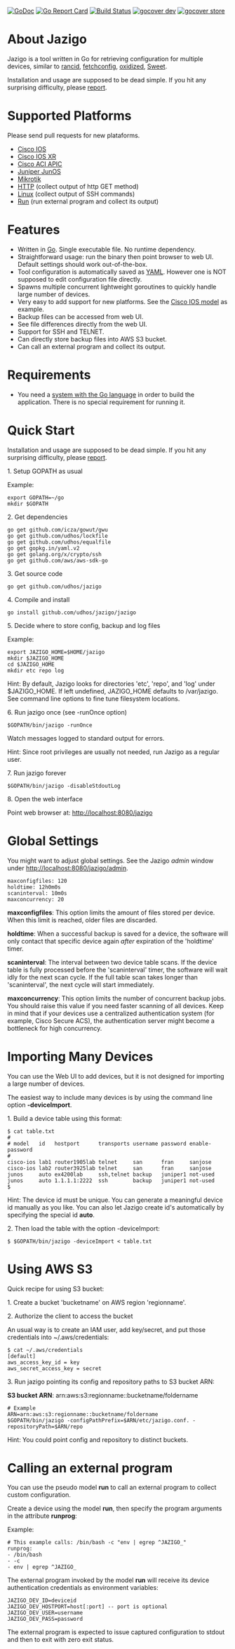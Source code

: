 [![GoDoc](https://godoc.org/github.com/udhos/jazigo/jazigo?status.svg)](http://godoc.org/github.com/udhos/jazigo/jazigo)
[![Go Report Card](https://goreportcard.com/badge/github.com/udhos/jazigo)](https://goreportcard.com/report/github.com/udhos/jazigo)
[![Build Status](https://travis-ci.org/udhos/jazigo.svg?branch=master)](https://travis-ci.org/udhos/jazigo)
[![gocover dev](http://gocover.io/_badge/github.com/udhos/jazigo/dev)](http://gocover.io/github.com/udhos/jazigo/dev)
[![gocover store](http://gocover.io/_badge/github.com/udhos/jazigo/store)](http://gocover.io/github.com/udhos/jazigo/store)

About Jazigo
=============

Jazigo is a tool written in Go for retrieving configuration for multiple devices, similar to [rancid](http://www.shrubbery.net/rancid/), [fetchconfig](https://github.com/udhos/fetchconfig), [oxidized](https://github.com/ytti/oxidized), [Sweet](https://github.com/AppliedTrust/sweet).

Installation and usage are supposed to be dead simple. If you hit any surprising difficulty, please [report](https://github.com/udhos/jazigo/issues/new).

Supported Platforms
===================

Please send pull requests for new plataforms.

- [Cisco IOS](https://github.com/udhos/jazigo/blob/master/dev/model_cisco.go)
- [Cisco IOS XR](https://github.com/udhos/jazigo/blob/master/dev/model_cisco_iosxr.go)
- [Cisco ACI APIC](https://github.com/udhos/jazigo/blob/master/dev/model_cisco_apic.go)
- [Juniper JunOS](https://github.com/udhos/jazigo/blob/master/dev/model_junos.go)
- [Mikrotik](https://github.com/udhos/jazigo/blob/master/dev/model_mikrotik.go)
- [HTTP](https://github.com/udhos/jazigo/blob/master/dev/model_http.go) (collect output of http GET method)
- [Linux](https://github.com/udhos/jazigo/blob/master/dev/model_lin.go) (collect output of SSH commands)
- [Run](https://github.com/udhos/jazigo/blob/master/dev/model_run.go) (run external program and collect its output)

Features
========

- Written in [Go](https://golang.org/). Single executable file. No runtime dependency.
- Straightforward usage: run the binary then point browser to web UI. Default settings should work out-of-the-box.
- Tool configuration is automatically saved as [YAML](http://yaml.org). However one is NOT supposed to edit configuration file directly.
- Spawns multiple concurrent lightweight goroutines to quickly handle large number of devices.
- Very easy to add support for new platforms. See the [Cisco IOS model](https://github.com/udhos/jazigo/blob/master/dev/model_cisco.go) as example.
- Backup files can be accessed from web UI.
- See file differences directly from the web UI.
- Support for SSH and TELNET.
- Can directly store backup files into AWS S3 bucket.
- Can call an external program and collect its output.

Requirements
============

- You need a [system with the Go language](https://golang.org/dl/) in order to build the application. There is no special requirement for running it.

Quick Start
===========

Installation and usage are supposed to be dead simple. If you hit any surprising difficulty, please [report](https://github.com/udhos/jazigo/issues/new).

1\. Setup GOPATH as usual

Example:

    export GOPATH=~/go
    mkdir $GOPATH

2\. Get dependencies

    go get github.com/icza/gowut/gwu
    go get github.com/udhos/lockfile
    go get github.com/udhos/equalfile
    go get gopkg.in/yaml.v2
    go get golang.org/x/crypto/ssh
    go get github.com/aws/aws-sdk-go

3\. Get source code

`go get github.com/udhos/jazigo`

4\. Compile and install

`go install github.com/udhos/jazigo/jazigo`

5\. Decide where to store config, backup and log files

Example:

    export JAZIGO_HOME=$HOME/jazigo
    mkdir $JAZIGO_HOME
    cd $JAZIGO_HOME
    mkdir etc repo log

Hint:
By default, Jazigo looks for directories 'etc', 'repo', and 'log' under $JAZIGO_HOME.
If left undefined, JAZIGO_HOME defaults to /var/jazigo.
See command line options to fine tune filesystem locations.

6\. Run jazigo once (see -runOnce option)

`$GOPATH/bin/jazigo -runOnce`

Watch messages logged to standard output for errors.

Hint: Since root privileges are usually not needed, run Jazigo as a regular user.

7\. Run jazigo forever

`$GOPATH/bin/jazigo -disableStdoutLog`

8\. Open the web interface

Point web browser at: [http://localhost:8080/jazigo](http://localhost:8080/jazigo)
      
Global Settings
===============

You might want to adjust global settings. See the Jazigo *admin* window under [http://localhost:8080/jazigo/admin](http://localhost:8080/jazigo/admin).

    maxconfigfiles: 120
    holdtime: 12h0m0s
    scaninterval: 10m0s
    maxconcurrency: 20

**maxconfigfiles**: This option limits the amount of files stored per device. When this limit is reached, older files are discarded.

**holdtime**: When a successful backup is saved for a device, the software will only contact that specific device again *after* expiration of the 'holdtime' timer.

**scaninterval**: The interval between two device table scans. If the device table is fully processed before the 'scaninterval' timer, the software will wait idly for the next scan cycle. If the full table scan takes longer than 'scaninterval', the next cycle will start immediately.

**maxconcurrency**: This option limits the number of concurrent backup jobs. You should raise this value if you need faster scanning of all devices. Keep in mind that if your devices use a centralized authentication system (for example, Cisco Secure ACS), the authentication server might become a bottleneck for high concurrency.

Importing Many Devices
======================

You can use the Web UI to add devices, but it is not designed for importing a large number of devices.

The easiest way to include many devices is by using the command line option **-deviceImport**.

1\. Build a device table using this format:

    $ cat table.txt
    #
    # model   id   hostport      transports username password enable-password
    #
    cisco-ios lab1 router1905lab telnet     san      fran     sanjose
    cisco-ios lab2 router3925lab telnet     san      fran     sanjose
    junos     auto ex4200lab     ssh,telnet backup   juniper1 not-used
    junos     auto 1.1.1.1:2222  ssh        backup   juniper1 not-used
    $

Hint: The device id must be unique. You can generate a meaningful device id manually as you like. You can also let Jazigo create id's automatically by specifying the special id **auto**.

2\. Then load the table with the option -deviceImport:

    $ $GOPATH/bin/jazigo -deviceImport < table.txt

Using AWS S3
============

Quick recipe for using S3 bucket:

1\. Create a bucket 'bucketname' on AWS region 'regionname'.

2\. Authorize the client to access the bucket

An usual way is to create an IAM user, add key/secret, and put those credentials into ~/.aws/credentials:

    $ cat ~/.aws/credentials
    [default]
    aws_access_key_id = key
    aws_secret_access_key = secret

3\. Run jazigo pointing its config and repository paths to S3 bucket ARN:

**S3 bucket ARN**: arn:aws:s3:regionname::bucketname/foldername

    # Example
    ARN=arn:aws:s3:regionname::bucketname/foldername
    $GOPATH/bin/jazigo -configPathPrefix=$ARN/etc/jazigo.conf. -repositoryPath=$ARN/repo

Hint: You could point config and repository to distinct buckets.

Calling an external program
===========================

You can use the pseudo model **run** to call an external program to collect custom configuration.

Create a device using the model **run**, then specify the program arguments in the attribute **runprog**:

Example:

    # This example calls: /bin/bash -c "env | egrep ^JAZIGO_"
    runprog:
    - /bin/bash
    - -c
    - env | egrep ^JAZIGO_

The external program invoked by the model **run** will receive its device authentication credentials as environment variables:

    JAZIGO_DEV_ID=deviceid
    JAZIGO_DEV_HOSTPORT=host[:port] -- port is optional
    JAZIGO_DEV_USER=username
    JAZIGO_DEV_PASS=password

The external program is expected to issue captured configuration to stdout and then to exit with zero exit status.

